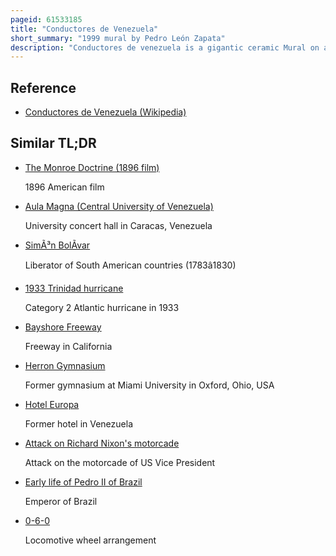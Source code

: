```yaml
---
pageid: 61533185
title: "Conductores de Venezuela"
short_summary: "1999 mural by Pedro León Zapata"
description: "Conductores de venezuela is a gigantic ceramic Mural on a Wall outside the covered Gymnasium at the central University of Venezuela facing the Francisco Fajardo Freeway. It was designed by Cartoonist Pedro León Zapata and installed over a Period of Years in the late 1990s ; it depicts cartoon Venezuelan People driving, with several Vehicles having important Venezuelans from History behind the Wheel."
---
```


## Reference

- [Conductores de Venezuela (Wikipedia)](https://en.wikipedia.org/?curid=61533185)

## Similar TL;DR

- [The Monroe Doctrine (1896 film)](/tldr/en/the-monroe-doctrine-1896-film)

  1896 American film

- [Aula Magna (Central University of Venezuela)](/tldr/en/aula-magna-central-university-of-venezuela)

  University concert hall in Caracas, Venezuela

- [SimÃ³n BolÃ­var](/tldr/en/simon-bolivar)

  Liberator of South American countries (1783â1830)

- [1933 Trinidad hurricane](/tldr/en/1933-trinidad-hurricane)

  Category 2 Atlantic hurricane in 1933

- [Bayshore Freeway](/tldr/en/bayshore-freeway)

  Freeway in California

- [Herron Gymnasium](/tldr/en/herron-gymnasium)

  Former gymnasium at Miami University in Oxford, Ohio, USA

- [Hotel Europa](/tldr/en/hotel-europa)

  Former hotel in Venezuela

- [Attack on Richard Nixon's motorcade](/tldr/en/attack-on-richard-nixons-motorcade)

  Attack on the motorcade of US Vice President

- [Early life of Pedro II of Brazil](/tldr/en/early-life-of-pedro-ii-of-brazil)

  Emperor of Brazil

- [0-6-0](/tldr/en/0-6-0)

  Locomotive wheel arrangement
